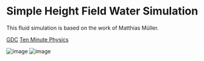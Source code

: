 # Simple Height Field Water Simulation

This fluid simulation is based on the work of Matthias Müller.

[GDC]([https://pages.github.com/](https://ubm-twvideo01.s3.amazonaws.com/o1/vault/gdc08/slides/S6509i1.pdf))
[Ten Minute Physics](https://www.youtube.com/watch?v=hswBi5wcqAA)

![image](https://github.com/IsaakThaddaeus/Height-Field-Water/assets/66296094/bc05a906-f322-4fb7-af86-6b901ad2c1e1)
![image](https://github.com/IsaakThaddaeus/Height-Field-Water/assets/66296094/133b3490-d565-42cc-a26e-52421204adfd)
